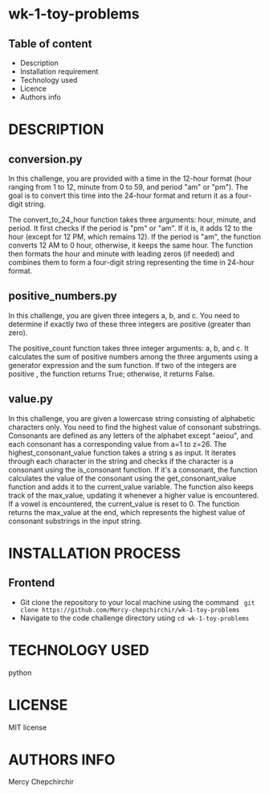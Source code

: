 # wk-1-toy-problems


## Table of content
* Description 
* Installation requirement
* Technology used
* Licence
* Authors info

# DESCRIPTION
## conversion.py
In this challenge, you are provided with a time in the 12-hour format (hour ranging from 1 to 12, minute from 0 to 59, and period "am" or "pm"). The goal is to convert this time into the 24-hour format and return it as a four-digit string.

The convert_to_24_hour function takes three arguments: hour, minute, and period. It first checks if the period is "pm" or "am". If it is, it adds 12 to the hour (except for 12 PM, which remains 12). If the period is "am", the function converts 12 AM to 0 hour, otherwise, it keeps the same hour. The function then formats the hour and minute with leading zeros (if needed) and combines them to form a four-digit string representing the time in 24-hour format.
## positive_numbers.py
In this challenge, you are given three integers a, b, and c. You need to determine if exactly two of these three integers are positive (greater than zero).

The positive_count function takes three integer arguments: a, b, and c. It calculates the sum of positive numbers among the three arguments using a generator expression and the sum function. If two of the integers are positive , the function returns True; otherwise, it returns False.

## value.py
In this challenge, you are given a lowercase string consisting of alphabetic characters only. You need to find the highest value of consonant substrings. Consonants are defined as any letters of the alphabet except "aeiou", and each consonant has a corresponding value from a=1 to z=26.
The highest_consonant_value function takes a string s as input. It iterates through each character in the string and checks if the character is a consonant using the is_consonant function. If it's a consonant, the function calculates the value of the consonant using the get_consonant_value function and adds it to the current_value variable. The function also keeps track of the max_value, updating it whenever a higher value is encountered. If a vowel is encountered, the current_value is reset to 0. The function returns the max_value at the end, which represents the highest value of consonant substrings in the input string.

# INSTALLATION PROCESS
## Frontend
* Git clone the repository to your local machine using the command ` git clone https://github.com/Mercy-chepchirchir/wk-1-toy-problems`
* Navigate to the code challenge directory using `cd wk-1-toy-problems`

# TECHNOLOGY USED
python


# LICENSE
MIT license

# AUTHORS INFO
Mercy Chepchirchir

